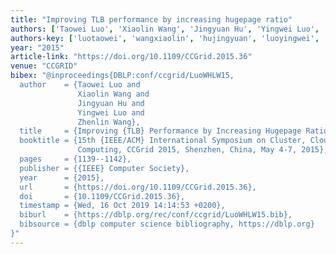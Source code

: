 ```yaml
---
title: "Improving TLB performance by increasing hugepage ratio"
authors: ['Taowei Luo', 'Xiaolin Wang', 'Jingyuan Hu', 'Yingwei Luo', 'Zhenlin Wang']
authors-key: ['luotaowei', 'wangxiaolin', 'hujingyuan', 'luoyingwei', 'wangzhenlin']
year: "2015"
article-link: "https://doi.org/10.1109/CCGrid.2015.36"
venue: "CCGRID"
bibex: "@inproceedings{DBLP:conf/ccgrid/LuoWHLW15,
  author    = {Taowei Luo and
               Xiaolin Wang and
               Jingyuan Hu and
               Yingwei Luo and
               Zhenlin Wang},
  title     = {Improving {TLB} Performance by Increasing Hugepage Ratio},
  booktitle = {15th {IEEE/ACM} International Symposium on Cluster, Cloud and Grid
               Computing, CCGrid 2015, Shenzhen, China, May 4-7, 2015},
  pages     = {1139--1142},
  publisher = {{IEEE} Computer Society},
  year      = {2015},
  url       = {https://doi.org/10.1109/CCGrid.2015.36},
  doi       = {10.1109/CCGrid.2015.36},
  timestamp = {Wed, 16 Oct 2019 14:14:53 +0200},
  biburl    = {https://dblp.org/rec/conf/ccgrid/LuoWHLW15.bib},
  bibsource = {dblp computer science bibliography, https://dblp.org}
}"
---
```

